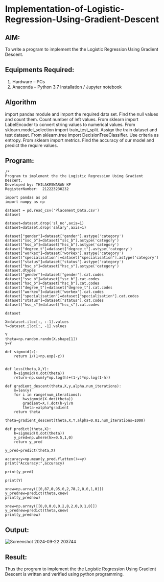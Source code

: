 # Implementation-of-Logistic-Regression-Using-Gradient-Descent

## AIM:
To write a program to implement the the Logistic Regression Using Gradient Descent.

## Equipments Required:
1. Hardware – PCs
2. Anaconda – Python 3.7 Installation / Jupyter notebook

## Algorithm
import pandas module and import the required data set.
Find the null values and count them.
Count number of left values.
From sklearn import LabelEncoder to convert string values to numerical values.
From sklearn.model_selection import train_test_split.
Assign the train dataset and test dataset.
From sklearn.tree import DecisionTreeClassifier.
Use criteria as entropy.
From sklearn import metrics.
Find the accuracy of our model and predict the require values.
## Program:
```
/*
Program to implement the the Logistic Regression Using Gradient Descent.
Developed by: THILAKESWARAN KP
RegisterNumber:  212223230232

import pandas as pd
import numpy as np

dataset = pd.read_csv('Placement_Data.csv')
dataset

dataset=dataset.drop('sl_no',axis=1)
dataset=dataset.drop('salary',axis=1)

dataset["gender"]=dataset["gender"].astype('category')
dataset["ssc_b"]=dataset["ssc_b"].astype('category')
dataset["hsc_b"]=dataset["hsc_b"].astype('category')
dataset["degree_t"]=dataset["degree_t"].astype('category')
dataset["workex"]=dataset["workex"].astype('category')
dataset["specialisation"]=dataset["specialisation"].astype('category')
dataset["status"]=dataset["status"].astype('category')
dataset["hsc_s"]=dataset["hsc_s"].astype('category')
dataset.dtypes
dataset["gender"]=dataset["gender"].cat.codes
dataset["ssc_b"]=dataset["ssc_b"].cat.codes
dataset["hsc_b"]=dataset["hsc_b"].cat.codes
dataset["degree_t"]=dataset["degree_t"].cat.codes
dataset["workex"]=dataset["workex"].cat.codes
dataset["specialisation"]=dataset["specialisation"].cat.codes
dataset["status"]=dataset["status"].cat.codes
dataset["hsc_s"]=dataset["hsc_s"].cat.codes

dataset

X=dataset.iloc[:, :-1].values
Y=dataset.iloc[:, -1].values

Y
theta=np.random.randn(X.shape[1])
y=Y

def sigmoid(z):
    return 1/(1+np.exp(-z))


def loss(theta,X,Y):
    h=sigmoid(X.dot(theta))
    return-np.sum(y*np.log(h)+(1-y)*np.log(1-h))

def gradient_descent(theta,X,y,alpha,num_iterations):
    m=len(y)
    for i in range(num_iterations):
        h=sigmoid(X.dot(theta))
        gradient=X.T.dot(h-y)/m
        theta-=alpha*gradient
    return theta

theta=gradient_descent(theta,X,Y,alpha=0.01,num_iterations=1000)

def predict(theta,X):
    h=sigmoid(X.dot(theta))
    y_pred=np.where(h>=0.5,1,0)
    return y_pred

y_pred=predict(theta,X)

accuracy=np.mean(y_pred.flatten()==y)
print("Accuracy:",accuracy)

print(y_pred)

print(Y)

xnew=np.array([[0,87,0,95,0,2,78,2,0,0,1,0]])
y_prednew=predict(theta,xnew)
print(y_prednew)

xnew=np.array([[0,0,0,0,0,2,8,2,0,0,1,0]])
y_prednew=predict(theta,xnew)
print(y_prednew)
```

## Output:

![Screenshot 2024-09-22 203744](https://github.com/user-attachments/assets/6a648d0a-a64b-498d-87f9-668110579bae)

## Result:
Thus the program to implement the the Logistic Regression Using Gradient Descent is written and verified using python programming.

